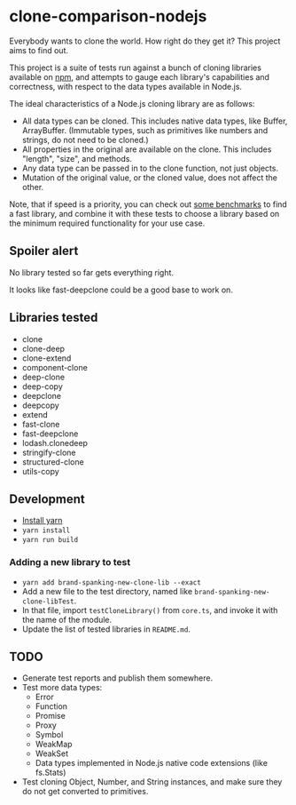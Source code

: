 # clone-comparison-nodejs

Everybody wants to clone the world. How right do they get it? This project aims to find out.

This project is a suite of tests run against a bunch of cloning libraries available on [npm](https://www.npmjs.com/), and attempts to gauge each library's capabilities and correctness, with respect to the data types available in Node.js.

The ideal characteristics of a Node.js cloning library are as follows:

- All data types can be cloned. This includes native data types, like Buffer, ArrayBuffer. (Immutable types, such as primitives like numbers and strings, do not need to be cloned.)
- All properties in the original are available on the clone. This includes "length", "size", and methods.
- Any data type can be passed in to the clone function, not just objects.
- Mutation of the original value, or the cloned value, does not affect the other.

Note, that if speed is a priority, you can check out [some benchmarks](https://github.com/ahmadnassri/benchmark-node-clone) to find a fast library, and combine it with these tests to choose a library based on the minimum required functionality for your use case.

## Spoiler alert

No library tested so far gets everything right.

It looks like fast-deepclone could be a good base to work on. 

## Libraries tested

- clone
- clone-deep
- clone-extend
- component-clone
- deep-clone
- deep-copy
- deepclone
- deepcopy
- extend
- fast-clone
- fast-deepclone
- lodash.clonedeep
- stringify-clone
- structured-clone
- utils-copy

## Development

- [Install yarn](https://yarnpkg.com/en/docs/install)
- `yarn install`
- `yarn run build`

### Adding a new library to test

- `yarn add brand-spanking-new-clone-lib --exact`
- Add a new file to the test directory, named like `brand-spanking-new-clone-libTest`.
- In that file, import `testCloneLibrary()` from `core.ts`, and invoke it with the name of the module.
- Update the list of tested libraries in `README.md`.

## TODO

- Generate test reports and publish them somewhere.
- Test more data types:
  - Error
  - Function
  - Promise
  - Proxy
  - Symbol
  - WeakMap
  - WeakSet
  - Data types implemented in Node.js native code extensions (like fs.Stats)
- Test cloning Object, Number, and String instances, and make sure they do not get converted to primitives.

